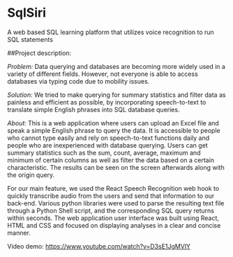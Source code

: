 # SqlSiri
A web based SQL learning platform that utilizes voice recognition to run SQL statements

##Project description:

*Problem:* Data querying and databases are becoming more widely used in a variety of different fields. However, not everyone is able to access databases via typing code due to mobility issues.

*Solution:* We tried to make querying for summary statistics and filter data as painless and efficient as possible, by incorporating speech-to-text to translate simple English phrases into SQL database queries.

*About:* This is a web application where users can upload an Excel file and speak a simple English phrase to query the data. It is accessible to people who cannot type easily and rely on speech-to-text functions daily and people who are inexperienced with database querying. Users can get summary statistics such as the sum, count, average, maximum and minimum of certain columns as well as filter the data based on a certain characteristic. The results can be seen on the screen afterwards along with the origin query.

For our main feature, we used the React Speech Recognition web hook to quickly transcribe audio from the users and send that information to our back-end. Various python libraries were used to parse the resulting text file through a Python Shell script, and the corresponding SQL query returns within seconds. The web application user interface was built using React, HTML and CSS and focused on displaying analyses in a clear and concise manner.

Video demo: https://www.youtube.com/watch?v=D3sE1JgMVlY 
